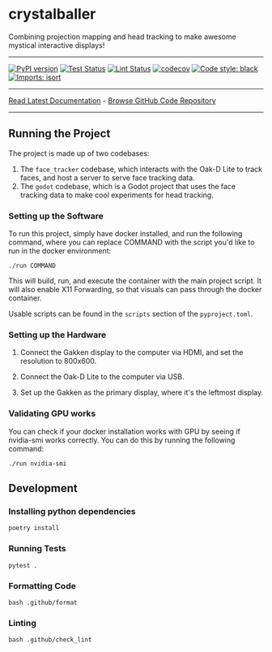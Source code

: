 # crystalballer
Combining projection mapping and head tracking to make awesome mystical interactive displays!
_________________

[![PyPI version](https://badge.fury.io/py/crystalballer.svg)](http://badge.fury.io/py/crystalballer)
[![Test Status](https://github.com/apockill/crystalballer/workflows/Test/badge.svg?branch=main)](https://github.com/apockill/crystalballer/actions?query=workflow%3ATest)
[![Lint Status](https://github.com/apockill/crystalballer/workflows/Lint/badge.svg?branch=main)](https://github.com/apockill/crystalballer/actions?query=workflow%3ALint)
[![codecov](https://codecov.io/gh/apockill/crystalballer/branch/main/graph/badge.svg)](https://codecov.io/gh/apockill/crystalballer)
[![Code style: black](https://img.shields.io/badge/code%20style-black-000000.svg)](https://github.com/psf/black)
[![Imports: isort](https://img.shields.io/badge/%20imports-isort-%231674b1?style=flat&labelColor=ef8336)](https://timothycrosley.github.io/isort/)
_________________

[Read Latest Documentation](https://apockill.github.io/crystalballer/) - [Browse GitHub Code Repository](https://github.com/apockill/crystalballer/)
_________________

## Running the Project

The project is made up of two codebases: 
1. The `face_tracker` codebase, which interacts with the Oak-D Lite to track faces, and
   host a server to serve face tracking data.
2. The `godot` codebase, which is a Godot project that uses the face tracking data to
   make cool experiments for head tracking.

### Setting up the Software
To run this project, simply have docker installed, and run the following command, where 
you can replace COMMAND with the script you'd like to run in the docker environment:

```shell
./run COMMAND
```

This will build, run, and execute the container with the main project script. It will 
also enable X11 Forwarding, so that visuals can pass through the docker container.

Usable scripts can be found in the `scripts` section of the `pyproject.toml`.

### Setting up the Hardware

1. Connect the Gakken display to the computer via HDMI, and set the resolution to 800x600.

2. Connect the Oak-D Lite to the computer via USB.

3. Set up the Gakken as the primary display, where it's the leftmost display.

### Validating GPU works
You can check if your docker installation works with GPU by seeing if nvidia-smi works
correctly. You can do this by running the following command:
```shell
./run nvidia-smi
```

## Development

### Installing python dependencies
```shell
poetry install
```

### Running Tests
```shell
pytest .
```

### Formatting Code
```shell
bash .github/format
```

### Linting
```shell
bash .github/check_lint
```
